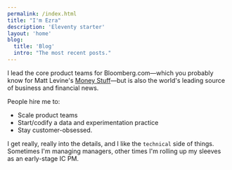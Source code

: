 ```yaml
---
permalink: /index.html
title: "I'm Ezra"
description: 'Eleventy starter'
layout: 'home'
blog:
  title: 'Blog'
  intro: "The most recent posts."
---
```


I lead the core product teams for Bloomberg.com—which you probably know for Matt Levine's [Money Stuff](https://www.nytimes.com/2020/10/08/business/matt-levine-bloomberg.html)—but is also the world's leading source of business and financial news.

People hire me to:
- Scale product teams
- Start/codify a data and experimentation practice
- Stay customer-obsessed.

I get really, really into the details, and I like the `technical` side of things. Sometimes I'm managing managers, other times I'm rolling up my sleeves as an early-stage IC PM.
